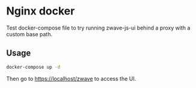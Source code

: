 # Nginx docker

Test docker-compose file to try running zwave-js-ui behind a proxy with a custom base path.

## Usage

```bash
docker-compose up -d
```

Then go to <https://localhost/zwave> to access the UI.
